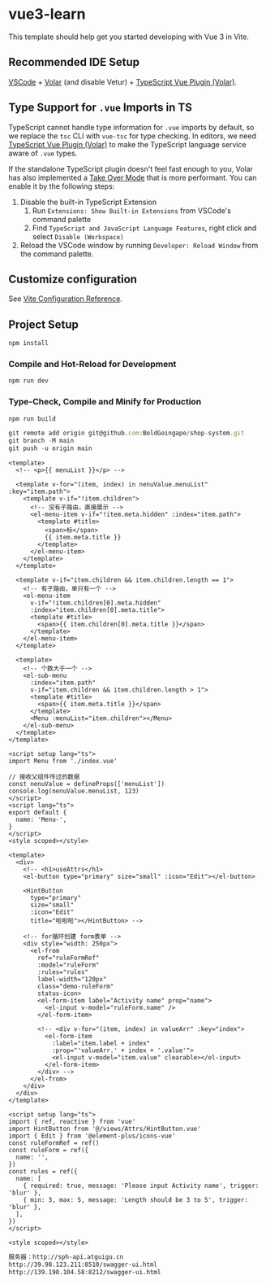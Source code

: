 # vue3-learn

This template should help get you started developing with Vue 3 in Vite.

## Recommended IDE Setup

[VSCode](https://code.visualstudio.com/) + [Volar](https://marketplace.visualstudio.com/items?itemName=Vue.volar) (and disable Vetur) + [TypeScript Vue Plugin (Volar)](https://marketplace.visualstudio.com/items?itemName=Vue.vscode-typescript-vue-plugin).

## Type Support for `.vue` Imports in TS

TypeScript cannot handle type information for `.vue` imports by default, so we replace the `tsc` CLI with `vue-tsc` for type checking. In editors, we need [TypeScript Vue Plugin (Volar)](https://marketplace.visualstudio.com/items?itemName=Vue.vscode-typescript-vue-plugin) to make the TypeScript language service aware of `.vue` types.

If the standalone TypeScript plugin doesn't feel fast enough to you, Volar has also implemented a [Take Over Mode](https://github.com/johnsoncodehk/volar/discussions/471#discussioncomment-1361669) that is more performant. You can enable it by the following steps:

1. Disable the built-in TypeScript Extension
   1. Run `Extensions: Show Built-in Extensions` from VSCode's command palette
   2. Find `TypeScript and JavaScript Language Features`, right click and select `Disable (Workspace)`
2. Reload the VSCode window by running `Developer: Reload Window` from the command palette.

## Customize configuration

See [Vite Configuration Reference](https://vitejs.dev/config/).

## Project Setup

```sh
npm install
```

### Compile and Hot-Reload for Development

```sh
npm run dev
```

### Type-Check, Compile and Minify for Production

```sh
npm run build
```

```js
git remote add origin git@github.com:BoldGoingape/shop-system.git
git branch -M main
git push -u origin main
```

```vue
<template>
  <!-- <p>{{ menuList }}</p> -->

  <template v-for="(item, index) in nenuValue.menuList" :key="item.path">
    <template v-if="!item.children">
      <!-- 没有子路由，直接展示 -->
      <el-menu-item v-if="!item.meta.hidden" :index="item.path">
        <template #title>
          <span>标</span>
          {{ item.meta.title }}
        </template>
      </el-menu-item>
    </template>
  </template>

  <template v-if="item.children && item.children.length == 1">
    <!-- 有子路由，单只有一个 -->
    <el-menu-item
      v-if="!item.children[0].meta.hidden"
      :index="item.children[0].meta.title">
      <template #title>
        <span>{{ item.children[0].meta.title }}</span>
      </template>
    </el-menu-item>
  </template>

  <template>
    <!-- 个数大于一个 -->
    <el-sub-menu
      :index="item.path"
      v-if="item.children && item.children.length > 1">
      <template #title>
        <span>{{ item.meta.title }}</span>
      </template>
      <Menu :menuList="item.children"></Menu>
    </el-sub-menu>
  </template>
</template>

<script setup lang="ts">
import Menu from './index.vue'

// 接收父组件传过的数据
const nenuValue = defineProps(['menuList'])
console.log(nenuValue.menuList, 123)
</script>
<script lang="ts">
export default {
  name: 'Menu-',
}
</script>
<style scoped></style>
```

```vue
<template>
  <div>
    <!-- <h1>useAttrs</h1>
    <el-button type="primary" size="small" :icon="Edit"></el-button>

    <HintButton
      type="primary"
      size="small"
      :icon="Edit"
      title="啦啦啦"></HintButton> -->

    <!-- for循环创建 form表单 -->
    <div style="width: 250px">
      <el-from
        ref="ruleFormRef"
        :model="ruleForm"
        :rules="rules"
        label-width="120px"
        class="demo-ruleForm"
        status-icon>
        <el-form-item label="Activity name" prop="name">
          <el-input v-model="ruleForm.name" />
        </el-form-item>

        <!-- <div v-for="(item, index) in valueArr" :key="index">
          <el-form-item
            :label="item.label + index"
            :prop="'valueArr.' + index + '.value'">
            <el-input v-model="item.value" clearable></el-input>
          </el-form-item>
        </div> -->
      </el-from>
    </div>
  </div>
</template>

<script setup lang="ts">
import { ref, reactive } from 'vue'
import HintButton from '@/views/Attrs/HintButton.vue'
import { Edit } from '@element-plus/icons-vue'
const ruleFormRef = ref()
const ruleForm = ref({
  name: '',
})
const rules = ref({
  name: [
    { required: true, message: 'Please input Activity name', trigger: 'blur' },
    { min: 3, max: 5, message: 'Length should be 3 to 5', trigger: 'blur' },
  ],
})
</script>

<style scoped></style>
```

```txt
服务器：http://sph-api.atguigu.cn
http://39.98.123.211:8510/swagger-ui.html
http://139.198.104.58:8212/swagger-ui.html
```
